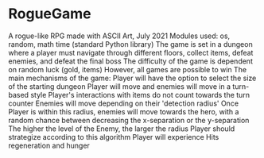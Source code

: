 # RogueGame
A rogue-like RPG made with ASCII Art, July 2021
Modules used: os, random, math time (standard Python library)
The game is set in a dungeon where a player must navigate through different floors, collect items, defeat enemies, and defeat the final boss
The difficulty of the game is dependent on random luck (gold, items)
However, all games are possible to win
The main mechanisms of the game:
  Player will have the option to select the size of the starting dungeon
  Player will move and enemies will move in a turn-based style
  Player's interactions with items do not count towards the turn counter
  Enemies will move depending on their 'detection radius'
    Once Player is within this radius, enemies will move towards the hero, with a random chance between decreasing the x-separation or the y-separation
    The higher the level of the Enemy, the larger the radius
    Player should strategize according to this algorithm
  Player will experience Hits regeneration and hunger
